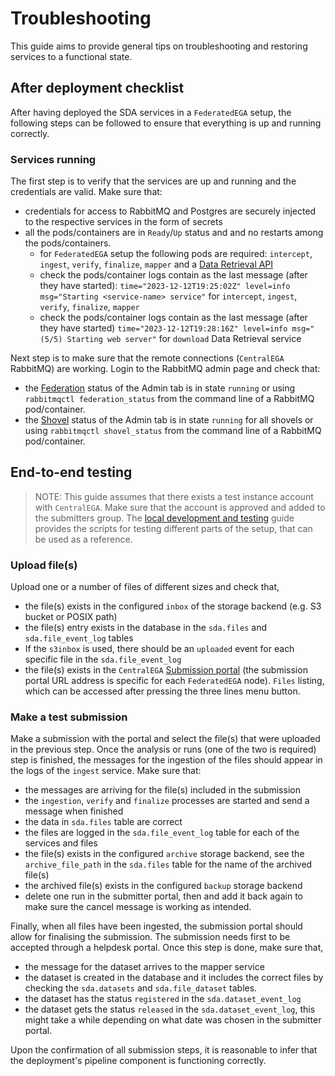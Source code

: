 # Troubleshooting

This guide aims to provide general tips on troubleshooting and restoring services to a functional state.

## After deployment checklist

After having deployed the SDA services in a `FederatedEGA` setup, the following steps can be followed to ensure that everything is up and running correctly.

### Services running

The first step is to verify that the services are up and running and the credentials are valid. Make sure that:

- credentials for access to RabbitMQ and Postgres are securely injected to the respective services in the form of secrets
- all the pods/containers are in `Ready`/`Up` status and and no restarts among the pods/containers.
    - for `FederatedEGA` setup the following pods are required: `intercept`, `ingest`, `verify`, `finalize`, `mapper` and a [Data Retrieval API](/docs/dataout.md)
    - check the pods/container logs contain as the last message (after they have started): `time="2023-12-12T19:25:02Z" level=info msg="Starting <service-name> service"` for `intercept`, `ingest`, `verify`, `finalize`, `mapper`
    - check the pods/container logs contain as the last message (after they have started) `time="2023-12-12T19:28:16Z" level=info msg="(5/5) Starting web server"` for `download` Data Retrieval service

Next step is to make sure that the remote connections (`CentralEGA` RabbitMQ) are working. Login to the RabbitMQ admin page and check that:

- the [Federation](https://www.rabbitmq.com/federation.html) status of the Admin tab is in state `running`
  or using `rabbitmqctl federation_status` from the command line of a RabbitMQ pod/container.
- the [Shovel](https://www.rabbitmq.com/shovel.html) status of the Admin tab is in state `running` for all shovels 
  or using `rabbitmqctl shovel_status` from the command line of a RabbitMQ pod/container.

## End-to-end testing

> NOTE: 
> This guide assumes that there exists a test instance account with `CentralEGA`. Make sure that the account is approved and added to the submitters group.
> The [local development and testing](local-dev-and-testing.md) guide provides the scripts for testing different parts of the setup, that can be used
> as a reference.

### Upload file(s)

Upload one or a number of files of different sizes and check that,

- the file(s) exists in the configured `inbox` of the storage backend (e.g. S3 bucket or POSIX path)
- the file(s) entry exists in the database in the `sda.files` and `sda.file_event_log` tables
- If the `s3inbox` is used, there should be an `uploaded` event for each specific file in the `sda.file_event_log`
- the file(s) exists in the `CentralEGA` [Submission portal](https://ega-archive.org/submission/metadata/submission/sequencing-phenotype/submitter-portal/) (the submission portal URL address is specific for each `FederatedEGA` node). `Files` listing, which can be accessed after pressing the three lines menu button.

### Make a test submission

Make a submission with the portal and select the file(s) that were uploaded in the previous step. Once the analysis or runs (one of the two is required) step is finished, the messages for the ingestion of the files should appear in the logs of the `ingest` service. Make sure that:

- the messages are arriving for the file(s) included in the submission
- the `ingestion`, `verify` and `finalize` processes are started and send a message when finished
- the data in `sda.files` table are correct
- the files are logged in the `sda.file_event_log` table for each of the services and files
- the file(s) exists in the configured `archive` storage backend, see the `archive_file_path` in the `sda.files` table for the name of the archived file(s)
- the archived file(s) exists in the configured `backup` storage backend
- delete one run in the submitter portal, then and add it back again to make sure the cancel message is working as intended.

Finally, when all files have been ingested, the submission portal should allow for finalising the submission. The submission needs first to be accepted through a helpdesk portal. Once this step is done, make sure that,

- the message for the dataset arrives to the mapper service
- the dataset is created in the database and it includes the correct files by checking the `sda.datasets` and `sda.file_dataset` tables.
- the dataset has the status `registered` in the `sda.dataset_event_log`
- the dataset gets the status `released` in the `sda.dataset_event_log`, this might take a while depending on what date was chosen in the submitter portal.

Upon the confirmation of all submission steps, it is reasonable to infer that the deployment's pipeline component is functioning correctly.
